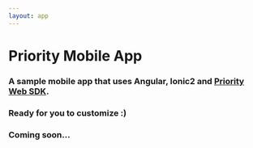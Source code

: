 ```yaml
---
layout: app
---
```

# Priority Mobile App

### A sample mobile app that uses Angular, Ionic2 and [Priority Web SDK](../api).
### Ready for you to customize :)
### Coming soon...

